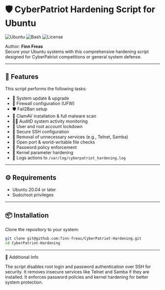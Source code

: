 # 🛡️ CyberPatriot Hardening Script for Ubuntu

![Ubuntu](https://img.shields.io/badge/platform-Ubuntu-orange?logo=ubuntu)
![Bash](https://img.shields.io/badge/language-Bash-blue?logo=gnu-bash)
![License](https://img.shields.io/badge/license-MIT-green)

Author: **Finn Freas**  
Secure your Ubuntu systems with this comprehensive hardening script designed for CyberPatriot competitions or general system defense.

---

## 🚀 Features

This script performs the following tasks:

- 🔄 System update & upgrade
- 🔐 Firewall configuration (UFW)
- 🛡️ Fail2Ban setup
- 🧼 ClamAV installation & full malware scan
- 🕵️‍♂️ AuditD system activity monitoring
- 👥 User and root account lockdown
- 🔑 Secure SSH configuration
- 🚫 Removal of unnecessary services (e.g., Telnet, Samba)
- 🔎 Open port & world-writable file checks
- 🧾 Password policy enforcement
- 🧠 Kernel parameter hardening
- 📜 Logs actions to `/var/log/cyberpatriot_hardening.log`

---

## ⚙️ Requirements

- Ubuntu 20.04 or later
- Sudo/root privileges

---

## 📦 Installation

Clone the repository to your system:

```bash
git clone git@github.com:finn-freas/CyberPatriot-Hardening.git
cd CyberPatriot-Hardening
```
---

🔧 Additional Info

The script disables root login and password authentication over SSH for security.
It removes insecure services like Telnet and Samba if they are installed.
It enforces password policies and kernel hardening for better system protection.

